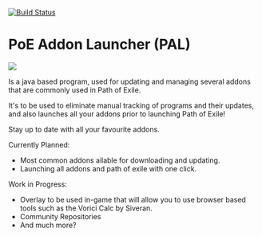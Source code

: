 [![Build Status](https://travis-ci.org/POE-Addon-Launcher/PoE-Addon-Launcher.svg?branch=master)](https://travis-ci.org/POE-Addon-Launcher/PoE-Addon-Launcher)

# PoE Addon Launcher (PAL)
![](https://i.imgur.com/0vOiONh.png "")


Is a java based program, used for updating and managing several addons that are commonly used in Path of Exile.

It's to be used to eliminate manual tracking of programs and their updates, and also launches all your addons prior to launching Path of Exile!

Stay up to date with all your favourite addons.

Currently Planned:
- Most common addons ailable for downloading and updating.
- Launching all addons and path of exile with one click.

Work in Progress:
- Overlay to be used in-game that will allow you to use browser based tools such as the Vorici Calc by Siveran.
- Community Repositories
- And much more?
